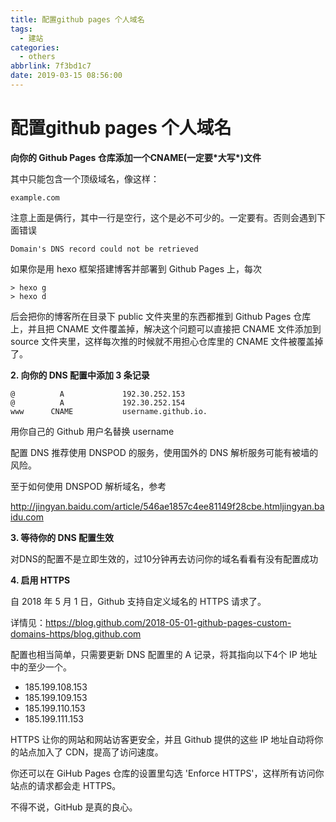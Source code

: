 ```yaml
---
title: 配置github pages 个人域名
tags:
  - 建站
categories:
  - others
abbrlink: 7f3bd1c7
date: 2019-03-15 08:56:00
---
```

# 配置github pages 个人域名

 **向你的 Github Pages 仓库添加一个CNAME(一定要\*大写\*)文件**

其中只能包含一个顶级域名，像这样：

```text
example.com

```
<!-- more -->
注意上面是俩行，其中一行是空行，这个是必不可少的。一定要有。否则会遇到下面错误

```
Domain's DNS record could not be retrieved
```

如果你是用 hexo 框架搭建博客并部署到 Github Pages 上，每次

```text
> hexo g
> hexo d
```

后会把你的博客所在目录下 public 文件夹里的东西都推到 Github Pages 仓库上，并且把 CNAME 文件覆盖掉，解决这个问题可以直接把 CNAME 文件添加到 source 文件夹里，这样每次推的时候就不用担心仓库里的 CNAME 文件被覆盖掉了。

**2. 向你的 DNS 配置中添加 3 条记录**

```text
@          A             192.30.252.153
@          A             192.30.252.154
www      CNAME           username.github.io.
```

用你自己的 Github 用户名替换 username

配置 DNS 推荐使用 DNSPOD 的服务，使用国外的 DNS 解析服务可能有被墙的风险。

至于如何使用 DNSPOD 解析域名，参考

http://jingyan.baidu.com/article/546ae1857c4ee81149f28cbe.htmljingyan.baidu.com

**3. 等待你的 DNS 配置生效**

对DNS的配置不是立即生效的，过10分钟再去访问你的域名看看有没有配置成功 

**4. 启用 HTTPS**

自 2018 年 5 月 1 日，Github 支持自定义域名的 HTTPS 请求了。

详情见：https://blog.github.com/2018-05-01-github-pages-custom-domains-https/blog.github.com

配置也相当简单，只需要更新 DNS 配置里的 A 记录，将其指向以下4个 IP 地址中的至少一个。

- 185.199.108.153
- 185.199.109.153
- 185.199.110.153
- 185.199.111.153

HTTPS 让你的网站和网站访客更安全，并且 Github 提供的这些 IP 地址自动将你的站点加入了 CDN，提高了访问速度。

你还可以在 GiHub Pages 仓库的设置里勾选 'Enforce HTTPS'，这样所有访问你站点的请求都会走 HTTPS。

不得不说，GitHub 是真的良心。